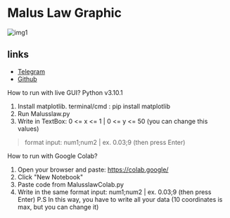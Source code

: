 # Malus Law Graphic
![img1][banner]

## links  
* [Telegram][tgacc]
* [Github][ghacc]

How to run with live GUI?
Python v3.10.1
1. Install matplotlib. terminal/cmd : pip install matplotlib 
2. Run Malusslaw.py 
3. Write in TextBox: 0 <= x <= 1 | 0 <= y <= 50 (you can change this values) 
>format input: num1;num2 | ex. 0.03;9 (then press Enter)

How to run with Google Colab?
1. Open your browser and paste: https://colab.google/
2. Click "New Notebook"
3. Paste code from MalusslawColab.py
4. Write in the same format input: num1;num2 | ex. 0.03;9 (then press Enter)
P.S In this way, you have to write all your data (10 coordinates is max, but you can change it)

[//]: <> (source to images)
[banner]: https://labster-image-manager.s3.amazonaws.com/201eb4d0-d8fb-4434-b8a1-cd5fb78e1e0c/LGH_MalusLaw.en.x1024.png
[tgacc]: https://t.me/ganyaowl
[ghacc]: https://github.com/ganyaowl
